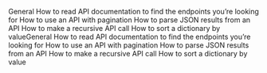 General
How to read API documentation to find the endpoints you’re looking for
How to use an API with pagination
How to parse JSON results from an API
How to make a recursive API call
How to sort a dictionary by valueGeneral
How to read API documentation to find the endpoints you’re looking for
How to use an API with pagination
How to parse JSON results from an API
How to make a recursive API call
How to sort a dictionary by value